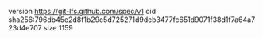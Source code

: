 version https://git-lfs.github.com/spec/v1
oid sha256:796db45e2d8f1b29c5d725271d9dcb3477fc651d9071f38d1f7a64a723d4e707
size 1159
